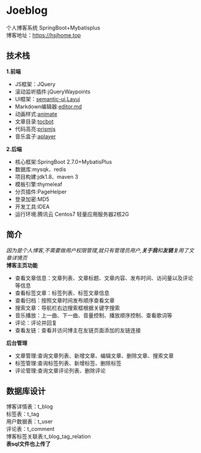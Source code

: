 # Joeblog
个人博客系统 SpringBoot+Mybatisplus
\
博客地址：https://hsjhome.top
## 技术栈
**1.前端**
 - JS框架：JQuery
 - 滚动监听插件:jQueryWaypoints
 - UI框架：[semantic-ui](https://semantic-ui.com/),[Layui](https://layuion.com/docs/)
 - Markdown编辑器:[editor.md](https://pandao.github.io/editor.md/)
 - 动画样式:[animate](https://animate.style/)
 - 文章目录:[tocbot](https://tscanlin.github.io/tocbot/)
 - 代码高亮:[prismjs](https://prismjs.com/)
 - 音乐盒子:[aplayer](https://aplayer.js.org/#/)
 
**2.后端**
 - 核心框架:SpringBoot 2.7.0+MybatisPlus
 - 数据库:mysqk、redis
 - 项目构建:jdk1.8、maven 3
 - 模板引擎:thymeleaf
 - 分页插件:PageHelper
 - 登录加密:MD5
 - 开发工具:IDEA  
 - 运行环境:腾讯云 Centos7 轻量应用服务器2核2G
 

## 简介
*因为是个人博客,不需要做用户权限管理,就只有管理员用户,**关于我**和**友链**复用了文章详情页*
\
**博客主页功能**
 - 查看文章信息：文章列表、文章标题、文章内容、发布时间、访问量以及评论等信息
 - 查看标签文章：标签列表、标签文章信息
 - 查看归档：按照文章时间发布顺序查看文章
 - 搜索文章：导航栏右边搜索框根据关键字搜索
 - 音乐播放：上一曲、下一曲、音量控制、播放顺序控制、查看歌词等
 - 评论：评论并回复
 - 查看友链：查看并访问博主在友链页面添加的友链连接

**后台管理**
 - 文章管理:查询文章列表、新增文章、编辑文章、删除文章、搜索文章
 - 标签管理:查询标签列表、新增标签、删除标签
 - 评论管理:查询文章评论列表、删除评论

## 数据库设计
博客详情表：t_blog 
\
标签表：t_tag
\
用户数据表：t_user
\
评论表：t_comment
\
博客标签关联表:t_blog_tag_relation
\
**表sql文件也上传了**
